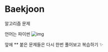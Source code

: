 # Baekjoon
 알고리즘 문제
 
 언어는 파이썬 ![img](https://user-images.githubusercontent.com/61814500/137578276-0c1e9952-3e59-4a72-9168-473229b96040.png)

 
앞에 ** 붙은 문제들은 다시 한번 풀어보고 복습하기 ✨
 
